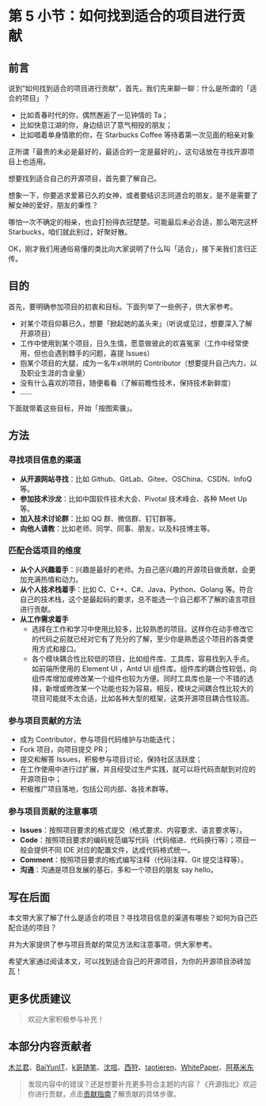 # 第 5 小节：如何找到适合的项目进行贡献

## 前言

说到“如何找到适合的项目进行贡献”，首先，我们先来聊一聊：什么是所谓的「适合的项目」？

- 比如青春时代的你，偶然邂逅了一见钟情的 Ta；
- 比如快意江湖的你，身边结识了意气相投的朋友；
- 比如唱着单身情歌的你，在 Starbucks Coffee 等待着第一次见面的相亲对象

正所谓「最贵的未必是最好的，最适合的一定是最好的」，这句话放在寻找开源项目上也适用。

想要找到适合自己的开源项目，首先要了解自己。

想象一下，你要追求爱慕已久的女神，或者要结识志同道合的朋友，是不是需要了解女神的爱好，朋友的秉性？

哪怕一次不确定的相亲，也会打扮得衣冠楚楚。可能最后未必合适，那么喝完这杯 Starbucks，咱们就此别过，好聚好散。

OK，刚才我们用通俗易懂的类比向大家说明了什么叫「适合」，接下来我们言归正传。

## 目的

首先，要明确参加项目的初衷和目标。下面列举了一些例子，供大家参考。

- 对某个项目仰慕已久，想要「掀起她的盖头来」（听说或见过，想要深入了解开源项目）
- 工作中使用到某个项目，日久生情，愿意做彼此的欢喜冤家（工作中经常使用，但也会遇到棘手的问题，喜提 Issues）
- 抱某个项目的大腿，成为一名牛x哄哄的 Contributor（想要提升自己内力，以及职业生涯的含金量）
- 没有什么喜欢的项目，随便看看（了解前瞻性技术，保持技术新鲜度）
- ……

下面就带着这些目标，开始「按图索骥」。

## 方法

### 寻找项目信息的渠道

- **从开源网站寻找**：比如 Github、GitLab、Gitee、OSChina、CSDN、InfoQ 等。
- **参加技术沙龙**：比如中国软件技术大会、Pivotal 技术峰会、各种 Meet Up 等。
- **加入技术讨论群**：比如 QQ 群、微信群、钉钉群等。
- **向他人请教**：比如老师、同学、同事、朋友，以及科技博主等。

### 匹配合适项目的维度

- **从个人兴趣着手**：兴趣是最好的老师。为自己感兴趣的开源项目做贡献，会更加充满热情和动力。
- **从个人技术栈着手**：比如 C、C++、C#、Java、Python、Golang 等。符合自己的技术栈，这个是最起码的要求，总不能选一个自己都不了解的语言项目进行贡献。
- **从工作需求着手**
  - 选择在工作和学习中使用比较多，比较熟悉的项目。这样你在动手修改它的代码之前就已经对它有了充分的了解，至少你是熟悉这个项目的各类使用方式和接口。
  - 各个模块耦合性比较低的项目，比如组件库、工具库，容易找到入手点。如前端所使用的 Element UI ，Antd UI 组件库。组件库的耦合性较低，向组件库增加或修改某一个组件也较为方便。同时工具库也是一个不错的选择，新增或修改某一个功能也较为容易。相反，模块之间耦合性比较大的项目可能就不太合适，比如各种大型的框架，这类开源项目耦合性较高。

### 参与项目贡献的方法

- 成为 Contributor，参与项目代码维护与功能迭代；
- Fork 项目，向项目提交 PR；
- 提交和解答 Issues，积极参与项目讨论，保持社区活跃度；
- 在工作使用中进行过扩展，并且经受过生产实践，就可以将代码贡献到对应的开源项目中；
- 积极推广项目落地，包括公司内部、各技术群等。

### 参与项目贡献的注意事项

- **Issues**：按照项目要求的格式提交（格式要求、内容要求、语言要求等）。
- **Code**：按照项目要求的编码规范编写代码（代码缩进、代码换行等）；项目一般会提供不同 IDE 对应的配置文件，达成代码格式统一。
- **Comment**：按照项目要求的格式编写注释（代码注释、Git 提交注释等）。
- **沟通**：沟通是项目发展的基石，多和一个项目的朋友 say hello。

## 写在后面

本文带大家了解了什么是适合的项目？寻找项目信息的渠道有哪些？如何为自己匹配合适的项目？

并为大家提供了参与项目贡献的常见方法和注意事项，供大家参考。

希望大家通过阅读本文，可以找到适合自己的开源项目，为你的开源项目添砖加瓦！

## 更多优质建议

> 欢迎大家积极参与补充！

## 本部分内容贡献者

[木兰君](https://gitee.com/suiboyu)、[BaiYunIT](https://gitee.com/baiyunit)、[k哥随笔](https://gitee.com/wangkit)、[沈唁](https://gitee.com/sy-records)、[西狩](https://gitee.com/lihuimingxs)、[taotieren](https://gitee.com/taotieren)、[WhitePaper](https://gitee.com/whitepaper233)、[阿基米东](https://gitee.com/luhuadong)

> 发现内容中的错误？还是想要补充更多符合主题的内容？《开源指北》欢迎你进行贡献，点击[贡献指南](./../贡献指南.md)了解贡献的具体步骤。